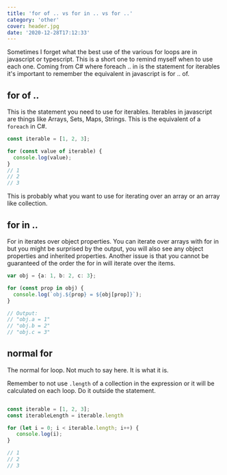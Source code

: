 ```yaml
---
title: 'for of .. vs for in .. vs for ..'
category: 'other'
cover: header.jpg
date: '2020-12-28T17:12:33'
---
```


Sometimes I forget what the best use of the various for loops are in javascript or typescript. This is a short one to remind myself when to use each one. Coming from C# where foreach .. in is the statement for iterables it's important to remember the equivalent in javascript is for .. of.

<!-- end excerpt -->

## for of ..

This is the statement you need to use for iterables. Iterables in javascript are things like Arrays, Sets, Maps, Strings. This is the equivalent of a `foreach` in C#.

```typescript
const iterable = [1, 2, 3];

for (const value of iterable) {
  console.log(value);
}
// 1
// 2
// 3
```

This is probably what you want to use for iterating over an array or an array like collection.

## for in ..

For in iterates over object properties. You can iterate over arrays with for in but you might be surprised by the output, you will also see any object properties and inherited properties. Another issue is that you cannot be guaranteed of the order the for in will iterate over the items.

```typescript
var obj = {a: 1, b: 2, c: 3};

for (const prop in obj) {
  console.log(`obj.${prop} = ${obj[prop]}`);
}

// Output:
// "obj.a = 1"
// "obj.b = 2"
// "obj.c = 3"

```

## normal for

The normal for loop. Not much to say here. It is what it is.

 Remember to not use `.length` of a collection in the expression or it will be calculated on each loop. Do it outside the statement.

```typescript

const iterable = [1, 2, 3];
const iterableLength = iterable.length

for (let i = 0; i < iterable.length; i++) {
   console.log(i);
}

// 1
// 2
// 3
```
